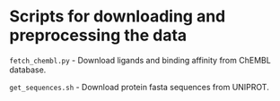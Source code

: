 # Scripts for downloading and preprocessing the data

`fetch_chembl.py` - Download ligands and binding affinity from ChEMBL database.

`get_sequences.sh` - Download protein fasta sequences from UNIPROT.
